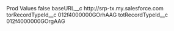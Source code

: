 <?xml version="1.0" encoding="UTF-8"?>
<CustomMetadata xmlns="http://soap.sforce.com/2006/04/metadata" xmlns:xsi="http://www.w3.org/2001/XMLSchema-instance" xmlns:xsd="http://www.w3.org/2001/XMLSchema">
    <label>Prod Values</label>
    <protected>false</protected>
    <values>
        <field>baseURL__c</field>
        <value xsi:type="xsd:string">http://srp-tx.my.salesforce.com</value>
    </values>
    <values>
        <field>torRecordTypeId__c</field>
        <value xsi:type="xsd:string">012f4000000GOrhAAG</value>
    </values>
    <values>
        <field>totRecordTypeId__c</field>
        <value xsi:type="xsd:string">012f4000000GOrgAAG</value>
    </values>
</CustomMetadata>
